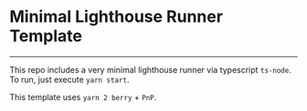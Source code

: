 # Minimal Lighthouse Runner Template

---

This repo includes a very minimal lighthouse runner via typescript `ts-node`. To run, just execute `yarn start`.

This template uses `yarn 2 berry` + `PnP`.
